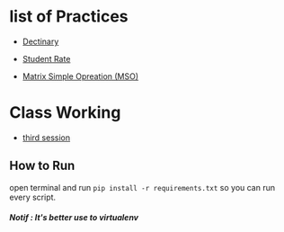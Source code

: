 # list of Practices 
* [Dectinary](https://github.com/zeoses/DaClass/tree/master/Practices/1)
* [Student Rate](https://github.com/zeoses/DaClass/tree/master/Practices/2)

* [Matrix Simple Opreation (MSO)](https://github.com/zeoses/DaClass/tree/master/Practices/3)

# Class Working
* [third session]((https://github.com/zeoses/DaClass/tree/master/ClassWork/3))
## How to Run 

open terminal and run `pip install -r requirements.txt` so you can run every script.

#### ***Notif : It's better use to virtualenv***

